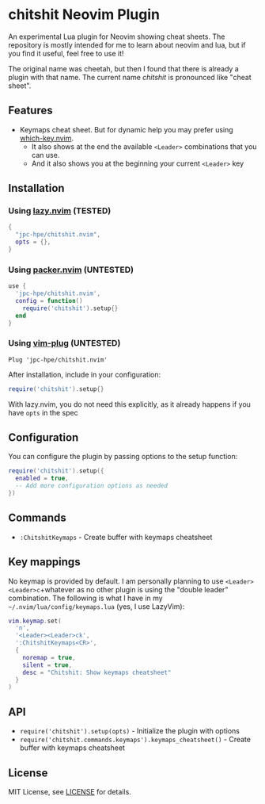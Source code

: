 # chitshit Neovim Plugin

An experimental Lua plugin for Neovim showing cheat sheets.
The repository is mostly intended for me to learn about neovim and lua, but if you find it useful, feel free to use it!

The original name was cheetah, but then I found that there is already a plugin with that name. The current name _chitshit_ is pronounced like "cheat sheet".

## Features

- Keymaps cheat sheet. But for dynamic help you may prefer using [which-key.nvim](https://github.com/folke/which-key.nvim).
  - It also shows at the end the available `<Leader>` combinations that you can use.
  - And it also shows you at the beginning your current `<Leader>` key

## Installation

### Using [lazy.nvim](https://github.com/folke/lazy.nvim) (TESTED)

```lua
{
  "jpc-hpe/chitshit.nvim",
  opts = {},
}
```

### Using [packer.nvim](https://github.com/wbthomason/packer.nvim) (UNTESTED)

```lua
use {
  'jpc-hpe/chitshit.nvim',
  config = function()
    require('chitshit').setup{}
  end
}
```

### Using [vim-plug](https://github.com/junegunn/vim-plug) (UNTESTED)

```vim
Plug 'jpc-hpe/chitshit.nvim'
```

After installation, include in your configuration:

```lua
require('chitshit').setup{}
```

With lazy.nvim, you do not need this explicitly, as it already happens if you have `opts` in the spec

## Configuration

You can configure the plugin by passing options to the setup function:

```lua
require('chitshit').setup({
  enabled = true,
  -- Add more configuration options as needed
})
```

## Commands

- `:ChitshitKeymaps` - Create buffer with keymaps cheatsheet

## Key mappings

No keymap is provided by default.
I am personally planning to use `<Leader><Leader>c`+whatever as no other plugin is using the "double leader" combination.
The following is what I have in my `~/.nvim/lua/config/keymaps.lua` (yes, I use LazyVim):

```lua
vim.keymap.set(
  'n',
  '<Leader><Leader>ck',
  ':ChitshitKeymaps<CR>',
  {
    noremap = true,
    silent = true,
    desc = "Chitshit: Show keymaps cheatsheet"
  }
)

```

## API

- `require('chitshit').setup(opts)` - Initialize the plugin with options
- `require('chitshit.commands.keymaps').keymaps_cheatsheet()` - Create buffer with keymaps cheatsheet

## License

MIT License, see [LICENSE](LICENSE) for details.
